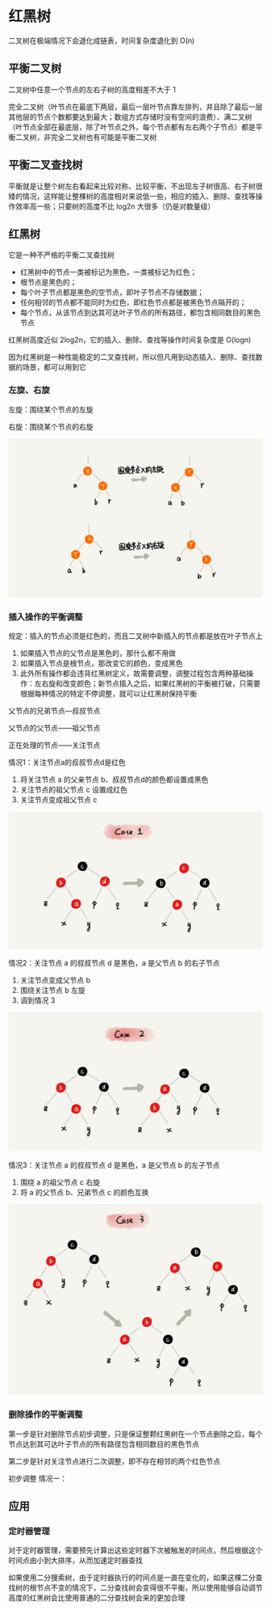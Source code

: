 # 红黑树
二叉树在极端情况下会退化成链表，时间复杂度退化到 O(n)

## 平衡二叉树
二叉树中任意一个节点的左右子树的高度相差不大于 1

完全二叉树（叶节点在最底下两层，最后一层叶节点靠左排列，并且除了最后一层其他层的节点个数都要达到最大；数组方式存储时没有空间的浪费）、满二叉树（叶节点全部在最底层，除了叶节点之外，每个节点都有左右两个子节点）都是平衡二叉树，非完全二叉树也有可能是平衡二叉树

## 平衡二叉查找树
平衡就是让整个树左右看起来比较对称、比较平衡，不出现左子树很高、右子树很矮的情况，这样能让整棵树的高度相对来说低一些，相应的插入、删除、查找等操作效率高一些；只要树的高度不比 log2n 大很多（仍是对数量级）

## 红黑树
它是一种不严格的平衡二叉查找树

- 红黑树中的节点一类被标记为黑色，一类被标记为红色；
- 根节点是黑色的；
- 每个叶子节点都是黑色的空节点，即叶子节点不存储数据；
- 任何相邻的节点都不能同时为红色，即红色节点都是被黑色节点隔开的；
- 每个节点，从该节点到达其可达叶子节点的所有路径，都包含相同数目的黑色节点

红黑树高度近似 2log2n，它的插入、删除、查找等操作时间复杂度是 O(logn)

因为红黑树是一种性能稳定的二叉查找树，所以但凡用到动态插入、删除、查找数据的场景，都可以用到它

### 左旋、右旋
左旋：围绕某个节点的左旋

右旋：围绕某个节点的右旋

![](../Picture/DataStruct/rbtree/01.jpg)

### 插入操作的平衡调整
规定：插入的节点必须是红色的，而且二叉树中新插入的节点都是放在叶子节点上
1. 如果插入节点的父节点是黑色的，那什么都不用做
2. 如果插入节点是根节点，那改变它的颜色，变成黑色
3. 此外所有操作都会违背红黑树定义，故需要调整，调整过程包含两种基础操作：左右旋和改变颜色；新节点插入之后，如果红黑树的平衡被打破，只需要根据每种情况的特定不停调整，就可以让红黑树保持平衡

父节点的兄弟节点—叔叔节点

父节点的父节点——祖父节点

正在处理的节点——关注节点

情况1：关注节点a的叔叔节点d是红色
1. 将关注节点 a 的父亲节点 b、叔叔节点d的颜色都设置成黑色
2. 关注节点的祖父节点 c 设置成红色
3. 关注节点变成祖父节点 c

![](../Picture/DataStruct/rbtree/02.jpg)

情况2：关注节点 a 的叔叔节点 d 是黑色，a 是父节点 b 的右子节点
1. 关注节点变成父节点 b
2. 围绕关注节点 b 左旋
3. 调到情况 3

![](../Picture/DataStruct/rbtree/03.jpg)

情况3：关注节点 a 的叔叔节点 d 是黑色，a 是父节点 b 的左子节点
1. 围绕 a 的祖父节点 c 右旋
2. 将 a 的父节点 b、兄弟节点 c 的颜色互换

![](../Picture/DataStruct/rbtree/04.jpg)

### 删除操作的平衡调整
第一步是针对删除节点初步调整，只是保证整颗红黑树在一个节点删除之后，每个节点达到其可达叶子节点的所有路径包含相同数目的黑色节点

第二步是针对关注节点进行二次调整，即不存在相邻的两个红色节点

初步调整
情况一：


## 应用

### 定时器管理

对于定时器管理，需要预先计算出这些定时器下次被触发的时间点，然后根据这个时间点由小到大排序，从而加速定时器查找

如果使用二分搜索树，由于定时器执行的时间点是一直在变化的，如果这棵二分查找树的根节点不变的情况下，二分查找树会变得很不平衡，所以使用能够自动调节高度的红黑树会比使用普通的二分查找树会来的更加合理
